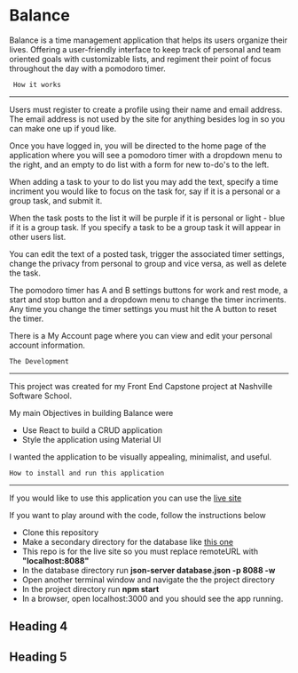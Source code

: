# Balance

Balance is a time management application that helps its users organize their lives. Offering a user-friendly interface to keep track of personal and team oriented goals with customizable lists, and regiment their point of focus throughout the day with a pomodoro timer.

     How it works
----------------------------------------------------------------

Users must register to create a profile using their name and email address. The email address is not used by the site for anything besides log in so you can make one up if youd like.

Once you have logged in, you will be directed to the home page of the application where you will see a pomodoro timer with a dropdown menu to the right, and an empty to do list with a form for new to-do's to the left. 

When adding a task to your to do list you may add the text, specify a time incriment you would like to focus on the task for, say if it is a personal or a group task, and submit it. 

When the task posts to the list it will be purple if it is personal or light - blue if it is a group task. If you specify a task to be a group task it will appear in other users list. 

You can edit the text of a posted task, trigger the associated timer settings, change the privacy from personal to group and vice versa, as well as delete the task.

The pomodoro timer has A and B settings buttons for work and rest mode, a start and stop button and a dropdown menu to change the timer incriments. Any time you change the timer settings you must hit the A button to reset the timer.

There is a My Account page where you can view and edit your personal account information.


    The Development
--------------------------------------------

This project was created for my Front End Capstone project at Nashville Software School. 

My main Objectives in building Balance were 

- Use React to build a CRUD application
- Style the application using Material UI

I wanted the application to be visually appealing, minimalist, and useful.

    How to install and run this application
-------------------------------------------
If you would like to use this application you can use the [live site](https://balance-capstone-tis8s.ondigitalocean.app/login)

If you want to play around with the code, follow the instructions below

- Clone this repository
- Make a secondary directory for the database like [this one](https://github.com/Chaggerty1994/capstone-api)
- This repo is for the live site so you must replace remoteURL with **"localhost:8088"**
- In the database directory run **json-server database.json -p 8088 -w**
- Open another terminal window and navigate the the project directory
- In the project directory run **npm start**
- In a browser, open localhost:3000 and you should see the app running.



## Heading 4
## Heading 5